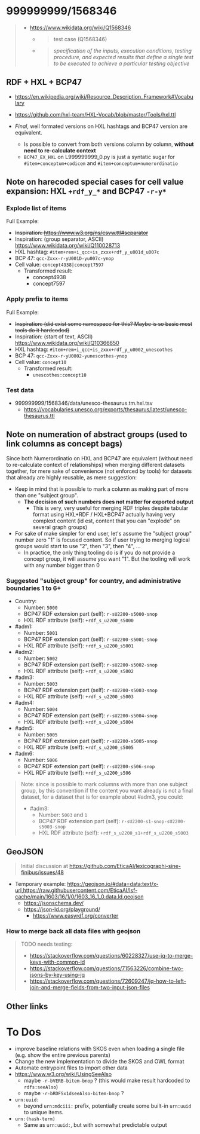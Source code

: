 # 999999999/1568346
> - https://www.wikidata.org/wiki/Q1568346
>   - > test case (Q1568346)
>   - > _specification of the inputs, execution conditions, testing procedure, and expected results that define a single test to be executed to achieve a particular testing objective_



## RDF + HXL + BCP47
- https://en.wikipedia.org/wiki/Resource_Description_Framework#Vocabulary
- https://github.com/hxl-team/HXL-Vocab/blob/master/Tools/hxl.ttl

- _Final_, well formated versions on HXL hashtags and BCP47 version are equivalent.
  - Is possible to convert from both versions column by column,
    **without need to re-calculate context**
  - `BCP47_EX_HXL` on L999999999_0.py is just a syntatic sugar for
    `#item+conceptum+codicem` and `#item+conceptum+numerordinatio`

## Note on harecoded special cases for cell value expansion: HXL `+rdf_y_*` and BCP47 `-r-y*`

### Explode list of items
Full Example:
- <s>Inspiration: https://www.w3.org/ns/csvw.ttl#separator</s>
- Inspiration: (group separator, ASCII) https://www.wikidata.org/wiki/Q110028713
- HXL hashtag: `#item+rem+i_qcc+is_zxxx+rdf_y_u001d_u007c`
- BCP 47: `qcc-Zxxx-r-yU001D-yu007c-ynop`
- Cell value: `concept4938|concept7597`
  - Transformed result:
    - concept4938
    - concept7597

### Apply prefix to items
Full Example:
- <s>Inspiration: (did exist some namespace for this? Maybe is so basic most tools do it hardcoded)</s>
- Inspiration: (start of text, ASCII) https://www.wikidata.org/wiki/Q10366650
- HXL hashtag: `#item+rem+i_qcc+is_zxxx+rdf_y_u0002_unescothes`
- BCP 47: `qcc-Zxxx-r-yU0002-yunescothes-ynop`
- Cell value: `concept10`
  - Transformed result:
    - `unescothes:concept10`

### Test data
- 999999999/1568346/data/unesco-thesaurus.tm.hxl.tsv
  - https://vocabularies.unesco.org/exports/thesaurus/latest/unesco-thesaurus.ttl

## Note on numeration of abstract groups (used to link columns as concept bags)
Since both Numerordinatio on HXL and BCP47 are equivalent
(without need to re-calculate context of relationships) when merging different
datasets together, for mere sake of convenience (not enforced by tools)
for datasets that already are highly reusable, as mere suggestion:

- Keep in mind that is possible to mark a column as making part of more than
  one "subject group".
  - **The decision of such numbers does not matter for exported output**
    - This is very, very useful for merging RDF triples despite tabular format
      using HXL+RDF / HXL+BCP47 actually having very complext content
      (id est, content that you can "explode" on several graph groups)
- For sake of make simpler for end user, let's assume the "subject group"
  number zero "1" is focused content. So if user trying to merging
    logical groups would start to use "2", then "3", then "4", ...
  - In practice, the only thing tooling do is if you do not provide a concept
    group, it will assume you want "1". But the tooling will work with
    any number bigger than 0

### Suggested "subject group" for country, and administrative boundaries 1 to 6+

- Country:
  - Number: `5000`
  - BCP47 RDF extension part (self): `r-sU2200-s5000-snop`
  - HXL RDF attribute (self): `+rdf_s_u2200_s5000`
- #adm1:
  - Number: `5001`
  - BCP47 RDF extension part (self): `r-sU2200-s5001-snop`
  - HXL RDF attribute (self): `+rdf_s_u2200_s5001`
- #adm2:
  - Number: `5002`
  - BCP47 RDF extension part (self): `r-sU2200-s5002-snop`
  - HXL RDF attribute (self): `+rdf_s_u2200_s5002`
- #adm3:
  - Number: `5003`
  - BCP47 RDF extension part (self): `r-sU2200-s5003-snop`
  - HXL RDF attribute (self): `+rdf_s_u2200_s5003`
- #adm4:
  - Number: `5004`
  - BCP47 RDF extension part (self): `r-sU2200-s5004-snop`
  - HXL RDF attribute (self): `+rdf_s_u2200_s5004`
- #adm5:
  - Number: `5005`
  - BCP47 RDF extension part (self): `r-sU2200-s5005-snop`
  - HXL RDF attribute (self): `+rdf_s_u2200_s5005`
- #adm6:
  - Number: `5006`
  - BCP47 RDF extension part (self): `r-sU2200-s506-snop`
  - HXL RDF attribute (self): `+rdf_s_u2200_s506`


> Note: since is possible to mark columns with more than one subject group,
> by this convention if the content you want already is not a final
> dataset, for a dataset that is for example about #adm3, you could:
>
> - #adm3:
>   - Number: `5003` and `1`
>   - BCP47 RDF extension part (self): `r-sU2200-s1-snop-sU2200-s5003-snop`
>   - HXL RDF attribute (self): `+rdf_s_u2200_s1+rdf_s_u2200_s5003`

## GeoJSON
> Initial discussion at https://github.com/EticaAI/lexicographi-sine-finibus/issues/48

- Temporary example: https://geojson.io/#data=data:text/x-url,https://raw.githubusercontent.com/EticaAI/lsf-cache/main/1603/16/1/0/1603_16_1_0.data.ld.geojson
  - https://jsonschema.dev/
  - https://json-ld.org/playground/
    - https://www.easyrdf.org/converter

### How to merge back all data files with geojson
> TODO needs testing:
>
> - https://stackoverflow.com/questions/60228327/use-jq-to-merge-keys-with-common-id
> - https://stackoverflow.com/questions/71563226/combine-two-jsons-by-key-using-jq
> - https://stackoverflow.com/questions/72609247/jq-how-to-left-join-and-merge-fields-from-two-input-json-files

## Other links
<!--

- This one have example with a lot of data
  - https://github.com/geojson/schema/issues/33
- Using @id to interlink things
  - http://niem.github.io/json/reference/json-ld/identifiers/
- https://jsonschema.dev/
- https://code.visualstudio.com/docs/languages/json
- https://json-schema.org/
- https://json-ld.org/spec/ED/json-ld-syntax/20120122/

- Playground
  - https://json-ld.org/playground/
    - https://www.easyrdf.org/converter


pip install jsonschema

jsonschema --instance sample.json sample.schema


curl https://geojson.org/schema/GeoJSON.json --output 999999/0/GeoJSON-schema.json

jsonschema --instance 999999999/1568346/data/cod-ab-example2.geojson 999999/0/GeoJSON-schema.json
-->

# To Dos
- improve baseline relations with SKOS even when loading a single file
  (e.g. show the entire previous parents)
- Change the new implementation to divide the SKOS and OWL format
- Automate entrypoint files to import other data
- https://www.w3.org/wiki/UsingSeeAlso
  - maybe `-r-bVERB-bitem-bnop` ? (this would make result hardcoded to `rdfs:seeAlso`)
  - maybe `-r-bRDFSx1dseeAlso-bitem-bnop` ?
- `urn:uuid:`
  - beyond `urn:mdciii:` prefix, potentially create some built-in `urn:uuid`
    to unique items.
- `urn:(hash-term)`
  - Same as `urn:uuid:`, but with somewhat predictable output

<!--
@TODO add externay key https://www.wikidata.org/wiki/Q69370
@TODO https://oborel.github.io/

- https://raw.githubusercontent.com/oborel/obo-relations/master/core.owl
  - @prefix ro http://purl.obolibrary.org/obo/
  - @prefix obo http://purl.obolibrary.org/obo/
-->
